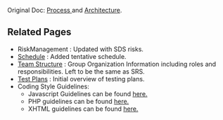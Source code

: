 Original Doc: [Process ](https://docs.google.com/document/d/1jQRoKfz3qWs-wfbL8jioT15HGxyvCLugjyQqgCSP3Lg/edit?hl=en&authkey=CLSNl_sE) and [Architecture](https://docs.google.com/document/d/1ocFr1eHMx7pIqycfNiQD0EXbC0j1Z9nN_dE2-r_CrRQ/edit?hl=en&authkey=CJX9tpcC).
## Related Pages ##
  * RiskManagement : Updated with SDS risks.
  * [Schedule](http://code.google.com/p/classroom-presenter/wiki/DevelopmentSchedule?ts=1305278114&updated=DevelopmentSchedule#Implementation_Schedule_(SDS)) : Added tentative schedule.
  * [Team Structure](http://code.google.com/p/classroom-presenter/wiki/SystemReqSpec#Group_Dynamics) : Group Organization Information including roles and responsibilities. Left to be the same as SRS.
  * [Test Plans](http://code.google.com/p/classroom-presenter/wiki/TestPlans?ts=1305278301&updated=TestPlans) : Initial overview of testing plans.
  * Coding Style Guidelines:
    * Javascript Guidelines can be found [here.](http://javascript.crockford.com/code.html)
    * PHP guidelines can be found [here.](http://pear.php.net/manual/en/standards.php)
    * XHTML guidelines can be found [here.](http://www.w3schools.com/xhtml/default.asp)